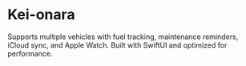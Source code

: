 # Kei-onara
Supports multiple vehicles with fuel tracking, maintenance reminders, iCloud sync, and Apple Watch. Built with SwiftUI and optimized for performance.
